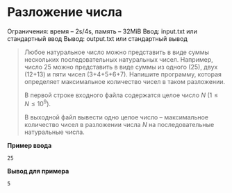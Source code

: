 # Разложение числа

Ограничения: время – 2s/4s, память – 32MiB Ввод: input.txt или стандартный ввод Вывод: output.txt или стандартный вывод

> Любое натуральное число можно представить в виде суммы нескольких последовательных натуральных чисел. Например, число 25 можно представить в виде суммы из одного (25), двух (12+13) и пяти чисел (3+4+5+6+7). Напишите программу, которая определяет максимальное количество чисел в таком разложении.
>
> В первой строке входного файла содержатся целое число $N$ $(1 ≤ N ≤ 10^9)$.
>
> В выходной файл вывести одно целое число – максимальное количество чисел в разложении числа $N$ на последовательные натуральные числа.

**Пример ввода**
```
25
```
**Вывод для примера**
```
5
```
